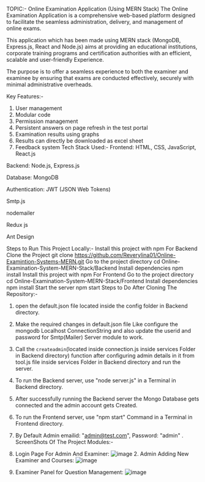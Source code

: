 TOPIC:- Online Examination Application (Using MERN Stack)
The Online Examination Application is a comprehensive web-based platform designed to facilitate the seamless administration, delivery, and management of online exams.

This application which has been made using MERN stack (MongoDB, Express.js, React and Node.js) aims at providing an educational institutions, corporate training programs and certification authorities with an efficient, scalable and user-friendly Experience.

The purpose is to offer a seamless experience to both the examiner and examinee by ensuring that exams are conducted effectively, securely with minimal administrative overheads.

Key Features:-
1. User management
2. Modular code
3. Permission management
4. Persistent answers on page refresh in the test portal
5. Examination results using graphs
6. Results can directly be downloaded as excel sheet
7. Feedback system
Tech Stack Used:-
Frontend: HTML, CSS, JavaScript, React.js

Backend: Node.js, Express.js

Database: MongoDB

Authentication: JWT (JSON Web Tokens)

Smtp.js

nodemailer

Redux js

Ant Design

Steps to Run This Project Locally:-
Install this project with npm For Backend
Clone the Project
  git clone https://github.com/Reverylina01/Online-Examintion-Systems-MERN.git
Go to the project directory
  cd Online-Examination-System-MERN-Stack/Backend
Install dependencies
  npm install
Install this project with npm For Frontend
Go to the project directory
  cd Online-Examination-System-MERN-Stack/Frontend
Install dependencies
  npm install
Start the server
  npm start
Steps to Do After Cloning The Repository:-
1. open the default.json file located inside the config folder in Backend directory.

2. Make the required changes in default.json file Like configure the mongodb Localhost ConnectionString 
   and also update the userid and password for Smtp(Mailer) Server module to work.

3. Call the `createadmin`(located inside connection.js inside services Folder in Backend directory)
   function after configuring admin details in it from tool.js file inside services Folder in Backend directory and run the server.

4. To run the Backend server, use "node server.js" in a Terminal in Backend directory.

5. After successfully running the Backend server the Mongo Database gets connected and the 
   admin account gets Created.
   
   
6. To run the Frontend server, use "npm start" Command in a Terminal in Frontend directory.


7. By Default Admin emailid: "admin@test.com", Password: "admin" .
   ScreenShots Of The Project Modules:-
1. Login Page For Admin And Examiner:
   ![image](https://github.com/user-attachments/assets/99a8032f-7d3a-4c12-811f-2366cb00b24e)
   2. Admin Adding New Examiner and Courses:
![image](https://github.com/user-attachments/assets/fdde76a4-0525-4391-b96c-603e6ac61648)
3. Examiner Panel for Question Management:
![image](https://github.com/user-attachments/assets/636e1bfe-112d-4e27-a384-961080a275d4)




   

